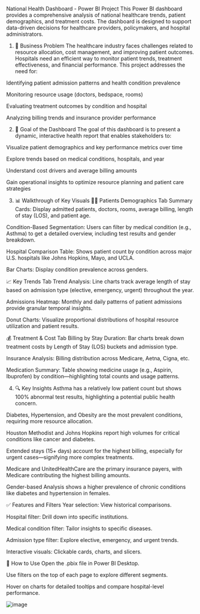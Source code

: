 National Health Dashboard - Power BI Project
This Power BI dashboard provides a comprehensive analysis of national healthcare trends, patient demographics, and treatment costs. The dashboard is designed to support data-driven decisions for healthcare providers, policymakers, and hospital administrators.

1. 📌 Business Problem
The healthcare industry faces challenges related to resource allocation, cost management, and improving patient outcomes. Hospitals need an efficient way to monitor patient trends, treatment effectiveness, and financial performance. This project addresses the need for:

Identifying patient admission patterns and health condition prevalence

Monitoring resource usage (doctors, bedspace, rooms)

Evaluating treatment outcomes by condition and hospital

Analyzing billing trends and insurance provider performance

2. 🎯 Goal of the Dashboard
The goal of this dashboard is to present a dynamic, interactive health report that enables stakeholders to:

Visualize patient demographics and key performance metrics over time

Explore trends based on medical conditions, hospitals, and year

Understand cost drivers and average billing amounts

Gain operational insights to optimize resource planning and patient care strategies

3. 📊 Walkthrough of Key Visuals
🧍‍♂️ Patients Demographics Tab
Summary Cards: Display admitted patients, doctors, rooms, average billing, length of stay (LOS), and patient age.

Condition-Based Segmentation: Users can filter by medical condition (e.g., Asthma) to get a detailed overview, including test results and gender breakdown.

Hospital Comparison Table: Shows patient count by condition across major U.S. hospitals like Johns Hopkins, Mayo, and UCLA.

Bar Charts: Display condition prevalence across genders.

📈 Key Trends Tab
Trend Analysis: Line charts track average length of stay based on admission type (elective, emergency, urgent) throughout the year.

Admissions Heatmap: Monthly and daily patterns of patient admissions provide granular temporal insights.

Donut Charts: Visualize proportional distributions of hospital resource utilization and patient results.

💰 Treatment & Cost Tab
Billing by Stay Duration: Bar charts break down treatment costs by Length of Stay (LOS) buckets and admission type.

Insurance Analysis: Billing distribution across Medicare, Aetna, Cigna, etc.

Medication Summary: Table showing medicine usage (e.g., Aspirin, Ibuprofen) by condition—highlighting total counts and usage patterns.

4. 🔍 Key Insights
Asthma has a relatively low patient count but shows 100% abnormal test results, highlighting a potential public health concern.

Diabetes, Hypertension, and Obesity are the most prevalent conditions, requiring more resource allocation.

Houston Methodist and Johns Hopkins report high volumes for critical conditions like cancer and diabetes.

Extended stays (15+ days) account for the highest billing, especially for urgent cases—signifying more complex treatments.

Medicare and UnitedHealthCare are the primary insurance payers, with Medicare contributing the highest billing amounts.

Gender-based Analysis shows a higher prevalence of chronic conditions like diabetes and hypertension in females.

✅ Features and Filters
Year selection: View historical comparisons.

Hospital filter: Drill down into specific institutions.

Medical condition filter: Tailor insights to specific diseases.

Admission type filter: Explore elective, emergency, and urgent trends.

Interactive visuals: Clickable cards, charts, and slicers.

📂 How to Use
Open the .pbix file in Power BI Desktop.

Use filters on the top of each page to explore different segments.

Hover on charts for detailed tooltips and compare hospital-level performance.

![image](https://github.com/user-attachments/assets/920cbdbf-5e5b-4904-8102-11ccd8cf2a78)



